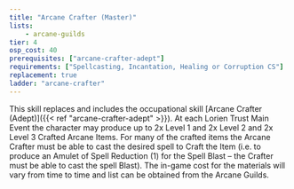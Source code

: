 ```yaml
---
title: "Arcane Crafter (Master)"
lists:
    - arcane-guilds
tier: 4
osp_cost: 40
prerequisites: ["arcane-crafter-adept"]
requirements: ["Spellcasting, Incantation, Healing or Corruption CS"]
replacement: true
ladder: "arcane-crafter"
---
```

This skill replaces and includes the occupational skill [Arcane Crafter (Adept)]({{< ref "arcane-crafter-adept" >}}). At each Lorien Trust Main Event the character may produce up to 2x Level 1 and 2x Level 2 and 2x Level 3 Crafted Arcane Items. For many of the crafted items the Arcane Crafter must be able to cast the desired spell to Craft the Item (i.e. to produce an Amulet of Spell Reduction (1) for the Spell Blast – the Crafter must be able to cast the spell Blast). The in-game cost for the materials will vary from time to time and list can be obtained from the Arcane Guilds.